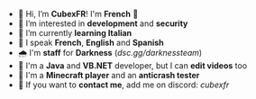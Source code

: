 - 👋 Hi, I’m **CubexFR**! I'm **French** 🥐
- 👀 I’m interested in **development** and **security**
- 🍕 I’m currently **learning Italian**
- 💭 I speak **French**, **English** and **Spanish**
- 🌧️ I'm **staff** for **Darkness** (*dsc.gg/darknessteam*)
- 💎 I'm a **Java** and **VB.NET** developer, but I can **edit videos** too
- 🧊 I'm a **Minecraft player** and an **anticrash tester**
- 📨 If you want to **contact me**, add me on discord: *cubexfr*

<!---
CubexFR00/CubexFR00 is a ✨ special ✨ repository because its `README.md` (this file) appears on your GitHub profile.
You can click the Preview link to take a look at your changes.
--->

